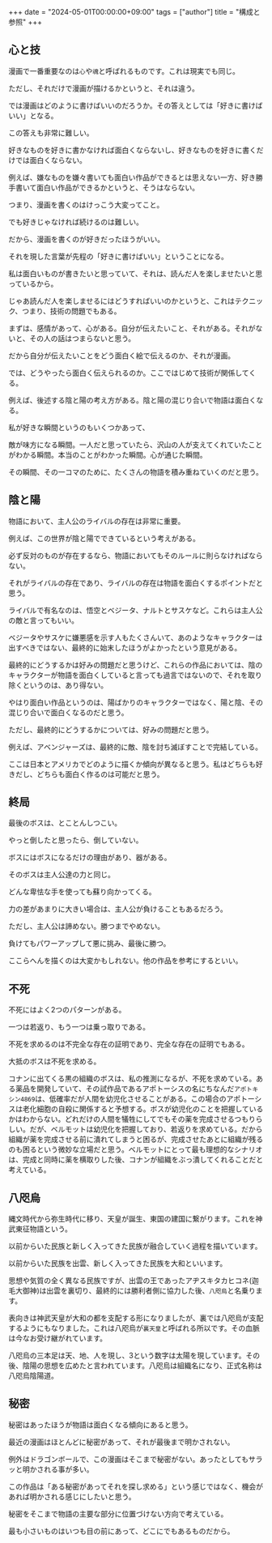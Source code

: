 +++
date = "2024-05-01T00:00:00+09:00"
tags = ["author"]
title = "構成と参照"
+++

## 心と技

漫画で一番重要なのは`心`や`魂`と呼ばれるものです。これは現実でも同じ。

ただし、それだけで漫画が描けるかというと、それは違う。

では漫画はどのように書けばいいのだろうか。その答えとしては「好きに書けばいい」となる。

この答えも非常に難しい。

好きなものを好きに書かなければ面白くならないし、好きなものを好きに書くだけでは面白くならない。

例えば、嫌なものを嫌々書いても面白い作品ができるとは思えない一方、好き勝手書いて面白い作品ができるかというと、そうはならない。

つまり、漫画を書くのはけっこう大変ってこと。

でも好きじゃなければ続けるのは難しい。

だから、漫画を書くのが好きだったほうがいい。

それを現した言葉が先程の「好きに書けばいい」ということになる。

私は面白いものが書きたいと思っていて、それは、読んだ人を楽しませたいと思っているから。

じゃあ読んだ人を楽しませるにはどうすればいいのかというと、これはテクニック、つまり、技術の問題でもある。

まずは、感情があって、心がある。自分が伝えたいこと、それがある。それがないと、その人の話はつまらないと思う。

だから自分が伝えたいことをどう面白く絵で伝えるのか、それが漫画。

では、どうやったら面白く伝えられるのか。ここではじめて技術が関係してくる。

例えば、後述する陰と陽の考え方がある。陰と陽の混じり合いで物語は面白くなる。

私が好きな瞬間というのもいくつかあって、

敵が味方になる瞬間。一人だと思っていたら、沢山の人が支えてくれていたことがわかる瞬間。本当のことがわかった瞬間。心が通じた瞬間。

その瞬間、その一コマのために、たくさんの物語を積み重ねていくのだと思う。

## 陰と陽

物語において、主人公のライバルの存在は非常に重要。

例えば、この世界が陰と陽でできているという考えがある。

必ず反対のものが存在するなら、物語においてもそのルールに則らなければならない。

それがライバルの存在であり、ライバルの存在は物語を面白くするポイントだと思う。

ライバルで有名なのは、悟空とベジータ、ナルトとサスケなど。これらは主人公の敵と言ってもいい。

ベジータやサスケに嫌悪感を示す人もたくさんいて、あのようなキャラクターは出すべきではない、最終的に始末したほうがよかったという意見がある。

最終的にどうするかは好みの問題だと思うけど、これらの作品においては、陰のキャラクターが物語を面白くしていると言っても過言ではないので、それを取り除くというのは、あり得ない。

やはり面白い作品というのは、陽ばかりのキャラクターではなく、陽と陰、その混じり合いで面白くなるのだと思う。

ただし、最終的にどうするかについては、好みの問題だと思う。

例えば、アベンジャーズは、最終的に敵、陰を討ち滅ぼすことで完結している。

ここは日本とアメリカでどのように描くか傾向が異なると思う。私はどちらも好きだし、どちらも面白く作るのは可能だと思う。

## 終局

最後のボスは、とことんしつこい。

やっと倒したと思ったら、倒していない。

ボスにはボスになるだけの理由があり、器がある。

そのボスは主人公達の力と同じ。

どんな卑怯な手を使っても蘇り向かってくる。

力の差があまりに大きい場合は、主人公が負けることもあるだろう。

ただし、主人公は諦めない。勝つまでやめない。

負けてもパワーアップして悪に挑み、最後に勝つ。

ここらへんを描くのは大変かもしれない。他の作品を参考にするといい。

## 不死

不死にはよく2つのパターンがある。

一つは若返り、もう一つは乗っ取りである。

不死を求めるのは不完全な存在の証明であり、完全な存在の証明でもある。

大抵のボスは不死を求める。

コナンに出てくる黒の組織のボスは、私の推測になるが、不死を求めている。ある薬品を開発していて、その試作品であるアポトーシスの名にちなんだ`アポトキシン4869`は、低確率だが人間を幼児化させることがある。この場合のアポトーシスは老化細胞の自殺に関係すると予想する。ボスが幼児化のことを把握しているかはわからない。どれだけの人間を犠牲にしてでもその薬を完成させるつもりらしい。だが、ベルモットは幼児化を把握しており、若返りを求めている。だから組織が薬を完成させる前に潰れてしまうと困るが、完成させたあとに組織が残るのも困るという微妙な立場だと思う。ベルモットにとって最も理想的なシナリオは、完成と同時に薬を横取りした後、コナンが組織をぶっ潰してくれることだと考えている。

## 八咫烏

縄文時代から弥生時代に移り、天皇が誕生、東国の建国に繋がります。これを神武東征物語という。

以前からいた民族と新しく入ってきた民族が融合していく過程を描いています。

以前からいた民族を出雲、新しく入ってきた民族を大和といいます。

思想や気質の全く異なる民族ですが、出雲の王であったアヂスキタカヒコネ(迦毛大御神)は出雲を裏切り、最終的には勝利者側に協力した後、`八咫烏`と名乗ります。

表向きは神武天皇が大和の都を支配する形になりましたが、裏では八咫烏が支配するようにもなりました。これは八咫烏が`裏天皇`と呼ばれる所以です。その血脈は今なお受け継がれています。

八咫烏の三本足は天、地、人を現し、3という数字は太陽を現しています。その後、陰陽の思想を広めたと言われています。八咫烏は組織名になり、正式名称は八咫烏陰陽道。

## 秘密

秘密はあったほうが物語は面白くなる傾向にあると思う。

最近の漫画はほとんどに秘密があって、それが最後まで明かされない。

例外はドラゴンボールで、この漫画はそこまで秘密がない。あったとしてもサラッと明かされる事が多い。

この作品は「ある秘密があってそれを探し求める」という感じではなく、機会があれば明かされる感じにしたいと思う。

秘密をそこまで物語の主要な部分に位置づけない方向で考えている。

最も小さいものはいつも目の前にあって、どこにでもあるものだから。

